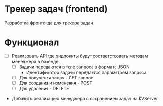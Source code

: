 # Трекер задач (frontend)

Разработка фронтенда для трекера задач.

# Функционал

- [ ] Реализовать API где эндпоинты будут соответствовать методам менеджера в бэкенде.
    - [ ] Задачи передаются в теле запроса в формате JSON
        - Идентификатор задачи передается параметром запроса
    - [ ] Для получения задач - GET запрос
    - [ ] Для создания и изменения - POST
    - [ ] Для удаления - DELETE

- Добавить реализацию менеджера с сохранением задач на KVServer
